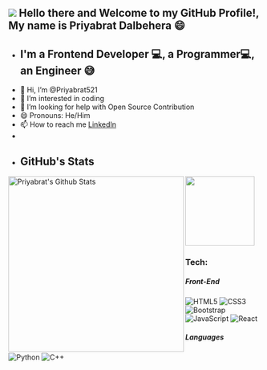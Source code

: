 ![](https://komarev.com/ghpvc/?username=Priyabrat521t&color=47ccb3)
Hello there and Welcome to my GitHub Profile!, My name is Priyabrat Dalbehera 😄
- 
-   ## I'm a Frontend Developer 💻, a Programmer💻, an Engineer 😅
- 👋 Hi, I’m @Priyabrat521
- 👀 I’m interested in coding
- 💞️ I’m looking for help with Open Source Contribution
- 😄 Pronouns: He/Him
- 📫 How to reach me  [LinkedIn](https://www.linkedin.com/in/priyabrat-dalbehera-p521/)
- 
- ## GitHub's Stats

<img align="left" alt="Priyabrat's Github Stats" src="https://github-readme-stats.codestackr.vercel.app/api?username=Priyabrat521&theme=dark&show_icons=true&hide_border=true" width="350"/>

<a href="https://github.com/avinashbest/github-readme-stats"><img align="center" src="https://github-readme-stats.vercel.app/api/top-langs/?username=Priyabrat521&layout=compact&theme=dark" height="138"/></a>

### Tech:

##### Front-End 
![HTML5](https://img.shields.io/badge/-HTML5-E34F26?style=flat-square&logo=html5&logoColor=white)
![CSS3](https://img.shields.io/badge/-CSS3-1572B6?style=flat-square&logo=css3)
![Bootstrap](https://img.shields.io/badge/-Bootstrap-563D7C?style=flat-square&logo=bootstrap)
![JavaScript](https://img.shields.io/badge/-JavaScript-yellow?style=flat-square&logo=javascript)
![React](https://img.shields.io/badge/-React-black?style=flat-square&logo=react)

##### Languages
![Python](https://img.shields.io/badge/-Python-black?style=flat-square&logo=Python)
![C++](https://img.shields.io/badge/-C/C++-00599C?style=flat-square&logo=C)


<!---
Priyabrat521/Priyabrat521 is a ✨ special ✨ repository because its `README.md` (this file) appears on your GitHub profile.
You can click the Preview link to take a look at your changes.
--->
